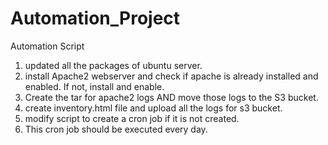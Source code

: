 # Automation_Project

Automation Script

1. updated all the packages of ubuntu server.
2. install Apache2 webserver and check if apache is already installed and enabled. If not, install and enable.
3. Create the tar for apache2 logs AND move those logs to the S3 bucket.
4. create inventory.html file and upload all the logs for s3 bucket.
5. modify script to create a cron job if it is not created.
6. This cron job should be executed every day.